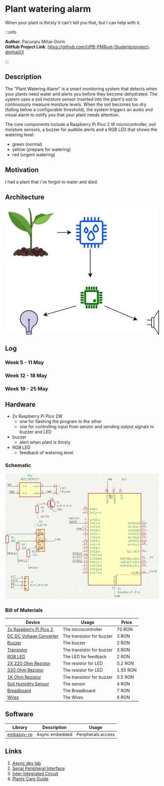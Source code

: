 # Plant watering alarm
When your plant is thirsty it can't tell you that, but I can help with it.

:::info

**Author**: Pacuraru Mihai-Dorin \
**GitHub Project Link**: https://github.com/UPB-PMRust-Students/proiect-dmihai03

:::

## Description

The "Plant Watering Alarm" is a smart monitoring system that detects when your plants need water and alerts you before they become dehydrated. The system uses a soil moisture sensor inserted into the plant's soil to continuously measure moisture levels. When the soil becomes too dry (falling below a configurable threshold), the system triggers an audio and visual alarm to notify you that your plant needs attention.

The core components include a Raspberry Pi Pico 2 W microcontroller, soil moisture sensors, a buzzer for audible alerts and a RGB LED that shows the watering level:
- green (normal)
- yellow (prepare for watering)
- red (urgent watering)


## Motivation

I had a plant that i've forgot to water and died.

## Architecture 

![Plant Watering Alarm System Architecture](architecture.svg)

## Log

<!-- write your progress here every week -->

### Week 5 - 11 May

### Week 12 - 18 May

### Week 19 - 25 May

## Hardware

- 2x Raspberry Pi Pico 2W
    - one for flashing the program to the other
    - one for controlling input from senzor and sending output signals to buzzer and LED
- buzzer
    - alert when plant is thirsty
- RGB LED
    - feedback of watering level

### Schematic
![Plant Watering Alarm System Schematic](schematic.jpg)

### Bill of Materials

<!-- Fill out this table with all the hardware components that you might need.

The format is 
```
| [Device](link://to/device) | This is used ... | [price](link://to/store) |

```

-->

| Device | Usage | Price |
|--------|--------|-------|
| [2x Raspberry Pi Pico 2](https://www.tme.eu/ro/details/sc1632/raspberry-pi-sisteme-incorporate/raspberry-pi/raspberry-pi-pico-2-with-header/) | The microcontroller | 70 RON |
| [DC DC Voltage Converter](https://www.emag.ro/tranzistor-2n2222am-npn-se2312151536/pd/DKHH5TYBM/) | The transistor for buzzer | 3 RON |
| [Buzzer](https://www.emag.ro/buzzer-activ-12v-compatibil-arduino-raspberry-oky0151-oky0151-1/pd/D2KJNNMBM/?ref=embedding_similar_model_1_1&provider=rec&recid=rec_102_2799c2c87a26676847d5aa996bad6a8432c1cbf753de8447ade35beed1e6cfe5_1746002555&scenario_ID=102) | The buzzer | 2 RON |
| [Transistor](https://www.emag.ro/tranzistor-2n2222am-npn-se2312151536/pd/DKHH5TYBM/) | The transistor for buzzer | 3 RON |
| [RGB LED](https://sigmanortec.ro/led-rgb-10mm-catod-comun?SubmitCurrency=1&id_currency=2) | The LED for feedback | 2 RON |
| [2X 220 Ohm Rezistor](https://www.optimusdigital.ro/ro/componente-electronice-rezistoare/1097-rezistor-025w-220.html) | The resistor for LED | 0.2 RON |
| [330 Ohm Rezistor](https://componenteonline.ro/rezistenta-330-5w-royal-ohm-prw05wjp331b00-t148881?product_id=99683) | The resistor for LED | 1.55 RON |
| [1K Ohm Rezistor](https://www.docom.ro/rezistor-1k-0-6w/) | The transistor for buzzer | 0.5 RON |
| [Soil Humidity Sensor](https://sigmanortec.ro/Senzor-umiditate-sol-higrometru-p125814620?SubmitCurrency=1&id_currency=2&gQT=1) | The sensor | 4 RON |
| [Breadboard](https://www.emag.ro/breadboard-400-puncte-ai059-s69/pd/DRJ66JBBM/?ref=sponsored_products_search_r_1_1&recid=recads_1_3f8bcd3d0d1fce50ce875c811f44c8b37341887cf1698acd0193b6f39e905ded_1746374198&aid=d0eeaed2-9c23-11ef-9ec5-023c6ef0a87b_eyJicGQiOjAuMTN9-64d0f1bc2be845562de29773259d5d2f4c3408ca51e59b1cb3a0201b8d7c9467&oid=50658364&scenario_ID=1#reviews-section) | The Breadboard | 7 RON |
| [Wires](https://www.emag.ro/10-x-fire-dupont-tata-tata-20cm-cl55/pd/DV8M9WBBM/?ref=history-shopping_422378681_12161_1) | The Wires | 6 RON |

## Software

| Library | Description | Usage |
|---------|-------------|-------|
| [embassy-rp](https://github.com/almindor/st7789) | Async embedded | Peripherals access |

## Links

<!-- Add a few links that inspired you and that you think you will use for your project -->

1. [Async dev lab](https://pmrust.pages.upb.ro/docs/acs_cc/lab/04)
2. [Serial Peripheral Interface](https://pmrust.pages.upb.ro/docs/acs_cc/lab/05)
3. [Inter-Integrated Circuit](https://pmrust.pages.upb.ro/docs/acs_cc/lab/06)
4. [Plants Care Guide](https://plnts.com/en/care/doctor/temperature-and-humidity)
